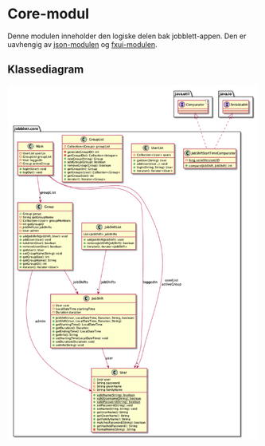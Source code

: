 # Core-modul
Denne modulen inneholder den logiske delen bak jobblett-appen. Den er uavhengig av [json-modulen](src/main/resources/jobblett/json) og [fxui-modulen](src/main/resources/jobblett/fxui).

## Klassediagram
![Klassediagram av core-modulen](/jobblett/pictures/classdiagramCore.png)
